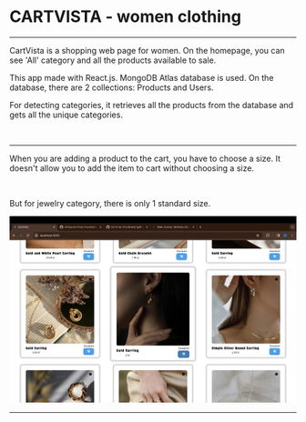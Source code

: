 # CARTVISTA - women clothing

---

CartVista is a shopping web page for women. On the homepage, you can see 'All' category and all the products available to sale.

This app made with React.js. MongoDB Atlas database is used. On the database, there are 2 collections: Products and Users.

For detecting categories, it retrieves all the products from the database and gets all the unique categories.

<img src="https://github.com/zserraakkaya/CartVista-GrowIntern/blob/main/img/homepage.png" alt="" style="width:600px;"/>

---

When you are adding a product to the cart, you have to choose a size. It doesn't allow you to add the item to cart without choosing a size.

<img src="https://github.com/zserraakkaya/CartVista-GrowIntern/blob/main/img/additemstocart.png" alt="" style="width:600px;"/>

But for jewelry category, there is only 1 standard size.

<img src="https://github.com/zserraakkaya/CartVista-GrowIntern/blob/main/img/jewelry.png" alt="" style="width:600px;"/>

---
